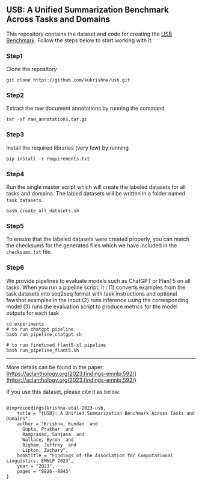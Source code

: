 ## USB: A Unified Summarization Benchmark Across Tasks and Domains



This repository contains the dataset and code for creating the [USB Benchmark](https://arxiv.org/abs/2305.14296).
Follow the steps below to start working with it:

### Step1
Clone the repository
```shell
git clone https://github.com/kukrishna/usb.git
```


### Step2
Extract the raw document annotations by running the command
```shell
tar -xf raw_annotations.tar.gz
```

### Step3
Install the required libraries (very few) by running 
```shell
pip install -r requirements.txt
```

### Step4
Run the single master script which will create the labeled datasets for all tasks and domains.
The labled datasets will be written in a folder named `task_datasets`.
```shell
bash create_all_datasets.sh
```

### Step5
To ensure that the labeled datasets were created properly, you can match the checksums for the generated
files which we have included in the `checksums.txt` file.

### Step6
We provide pipelines to evaluate models such as ChatGPT or FlanT5 on all tasks.
When you run a pipeline script, it :
(1) converts examples from the task datasets into seq2seq format with task instructions and optional fewshot examples in the input
(2) runs inference using the corresponding model
(3) runs the evaluation script to produce metrics for the model outputs for each task

```shell
cd experiments
# to run chatgpt pipeline
bash run_pipeline_chatgpt.sh

# to run finetuned flant5-xl pipeline
bash run_pipeline_flant5.sh
```


---

More details can be found in the paper:  [https://aclanthology.org/2023.findings-emnlp.592/](https://aclanthology.org/2023.findings-emnlp.592/)


If you use this dataset, please cite it as below:
```

@inproceedings{krishna-etal-2023-usb,
    title = "{USB}: A Unified Summarization Benchmark Across Tasks and Domains",
    author = "Krishna, Kundan  and
      Gupta, Prakhar  and
      Ramprasad, Sanjana  and
      Wallace, Byron  and
      Bigham, Jeffrey  and
      Lipton, Zachary",
    booktitle = "Findings of the Association for Computational Linguistics: EMNLP 2023",
    year = "2023",
    pages = "8826--8845"
}

```

